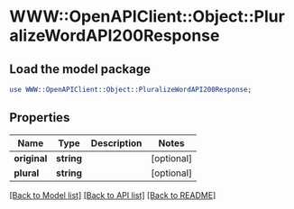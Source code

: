 # WWW::OpenAPIClient::Object::PluralizeWordAPI200Response

## Load the model package
```perl
use WWW::OpenAPIClient::Object::PluralizeWordAPI200Response;
```

## Properties
Name | Type | Description | Notes
------------ | ------------- | ------------- | -------------
**original** | **string** |  | [optional] 
**plural** | **string** |  | [optional] 

[[Back to Model list]](../README.md#documentation-for-models) [[Back to API list]](../README.md#documentation-for-api-endpoints) [[Back to README]](../README.md)


